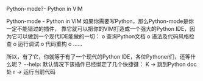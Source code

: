 Python-mode?- Python in VIM

Python-mode - Python in VIM
如果你需要写Python，那么Python-mode是你一定不能错过的插件，
靠它就可以把你的VIM打造成一个强大的Python IDE，因为它可以做到一个现代IDE能做的一切：
o	查询Python文档
o	语法及代码风格检查
o	运行调试
o	代码重构
o	……

所以，有了它，你就等于有了一个现代的Python IDE，各位Pythoner们，还等什么呢？
--help: 默认情况下该插件已经绑定了几个快捷键：
      K         -> 跳到Python doc处
 <leader>r -> 运行当前代码